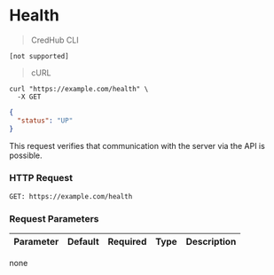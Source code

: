 # Health

> CredHub CLI

```shell
[not supported]
```

> cURL

```shell
curl "https://example.com/health" \
  -X GET
```

```json
{
  "status": "UP"
}
```

This request verifies that communication with the server via the API is possible.

### HTTP Request

`GET: https://example.com/health`

### Request Parameters

Parameter | Default | Required | Type | Description
--------- | --------- | --------- | --------- | -----------
none
